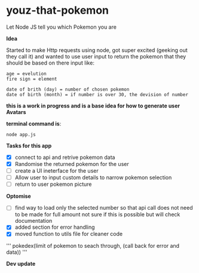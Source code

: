 # youz-that-pokemon
Let Node JS tell you which Pokemon you are

**Idea**

Started to make Http requests using node, got super excited (geeking out they call it) and wanted to use user input to return the pokemon that they should be based on there input like: 

```
age = evelution
fire sign = element

date of brith (day) = number of chosen pokemon
date of birth (month) = if number is over 30, the devision of number

```

**this is a work in progress and is a base idea for how to generate user Avatars**

**terminal command is**: 
```
node app.js 
```

**Tasks for this app**

- [x] connect to api and retrive pokemon data
- [x] Randomise the returned pokemon for the user
- [ ] create a UI ineterface for the user
- [ ] Allow user to input custom details to narrow pokemon selection
- [ ] return to user pokemon picture

**Optomise**

- [ ] find way to load only the selected number so that api call does not need to be made for full amount
not sure if this is possible but will check documentation
- [x] added section for error handling
- [x] moved function to utils file for cleaner code

'''
pokedex(limit of pokemon to seach through, (call back for error and data))
'''

**Dev update**

